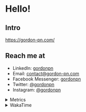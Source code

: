 # Hello!

## Intro

<https://gordon-pn.com/>

## Reach me at

- LinkedIn: [gordonpn](https://www.linkedin.com/in/gordonpn/)
- Email: [contact@gordon-pn.com](mailto:contact@gordon-pn.com)
- Facebook Messenger: [gordonpn](https://www.messenger.com/t/Gordonpn)
- Twitter: [@gordonpn](https://twitter.com/Gordonpn)
- Instagram: [@gordonpn](https://www.instagram.com/gordonpn/)

<details>
  <summary>Metrics</summary>

  <img align="center" src="https://github.com/gordonpn/gordonpn/blob/master/github-metrics.svg" alt="GitHub Metrics">

</details>

<details>
  <summary>WakaTime</summary>

  <!--START_SECTION:waka-->
📊 **This Week I Spent My Time On** 

```text
💬 Programming Languages: 
Other                    8 hrs 35 mins       ████████████████████░░░░░   79.68 % 
Java                     2 hrs 8 mins        █████░░░░░░░░░░░░░░░░░░░░   19.80 % 
Markdown                 1 min               ░░░░░░░░░░░░░░░░░░░░░░░░░   00.26 % 
Makefile                 1 min               ░░░░░░░░░░░░░░░░░░░░░░░░░   00.21 % 
GitIgnore file           0 secs              ░░░░░░░░░░░░░░░░░░░░░░░░░   00.03 % 

🔥 Editors: 
Chrome                   3 hrs 32 mins       ████████░░░░░░░░░░░░░░░░░   32.79 % 
IntelliJ IDEA            2 hrs 11 mins       █████░░░░░░░░░░░░░░░░░░░░   20.32 % 
Firefox                  1 hr 27 mins        ███░░░░░░░░░░░░░░░░░░░░░░   13.47 % 
Slack                    1 hr 3 mins         ██░░░░░░░░░░░░░░░░░░░░░░░   09.89 % 
Messages                 41 mins             ██░░░░░░░░░░░░░░░░░░░░░░░   06.38 % 
```


 Last Updated on 27/06/2025 10:28:16 UTC
<!--END_SECTION:waka-->
</details>
